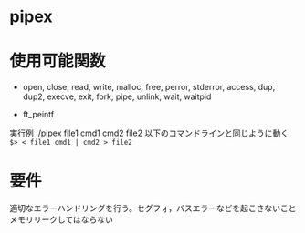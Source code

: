 # pipex

# 使用可能関数
- open, close, read, write, malloc, free, perror, stderror, access, dup, dup2, execve, exit, fork, pipe, unlink, wait, waitpid

- ft_peintf

実行例
  ./pipex file1 cmd1 cmd2 file2
以下のコマンドラインと同じように動く
  `$> < file1 cmd1 | cmd2 > file2`
  
# 要件
適切なエラーハンドリングを行う。セグフォ，バスエラーなどを起こさないこと
メモリリークしてはならない

